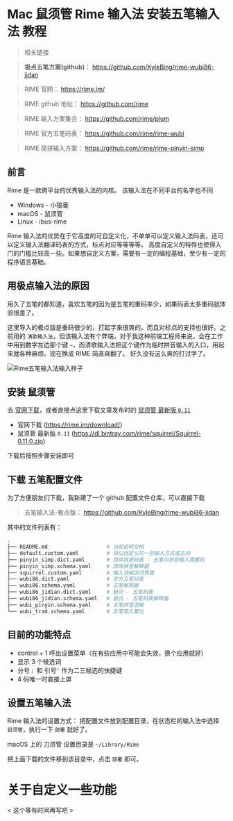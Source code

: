 # Mac 鼠须管 Rime 输入法 安装五笔输入法 教程


> 相关链接

>
> **极点五笔方案(github)**： https://github.com/KyleBing/rime-wubi86-jidan
> 

> RIME 官网：          https://rime.im/

> RIME github 地址：   https://github.com/rime

> RIME 输入方案集合：  https://github.com/rime/plum

> RIME 官方五笔码表：  https://github.com/rime/rime-wubi

> RIME 简拼输入方案：  https://github.com/rime/rime-pinyin-simp


## 前言

Rime 是一款跨平台的优秀输入法的内核。
该输入法在不同平台的名字也不同

- Windows - 小狼毫
- macOS - 鼠须管
- Linux - ibus-rime

Rime 输入法的优势在于它高度的可自定义化，不单单可以定义输入法码表，还可以定义输入法翻译码表的方式，标点对应等等等等。
高度自定义的特性也使得入门的门槛比较高一些。如果想自定义方案，需要有一定的编程基础，至少有一定的程序语言基础。


## 用极点输入法的原因

用久了五笔的都知道，喜欢五笔的因为是五笔的重码率少，如果码表太多重码就体验很差了。

这里导入的极点版是重码很少的，打起字来很爽的。而且对标点的支持也很好。之前用的 `清歌输入法`，但该输入法有个弊端，对于我这种前端工程师来说，会在工作中用到数字左边那个键 `~`，而清歌输入法把这个键作为临时拼音输入的入口，用起来就各种麻烦。现在换成 RIME 简直爽翻了。 好久没有这么爽的打过字了。

![Rime五笔输入法输入样子](https://github.com/KyleBing/rime-wubi86-jidan/blob/master/imgs/Rime%E4%BA%94%E7%AC%94%E8%BE%93%E5%85%A5%E6%B3%95.gif)




## 安装 鼠须管

去 [官网下载](https://rime.im/download/)，或者直接点这里下载文章发布时的 [鼠须管 最新版 `0.11`](https://dl.bintray.com/rime/squirrel/Squirrel-0.11.0.zip)
- 官网下载 (https://rime.im/download/)
- 鼠须管 最新版 `0.11` (https://dl.bintray.com/rime/squirrel/Squirrel-0.11.0.zip)

下载后按照步骤安装即可


## 下载 五笔配置文件

为了方便朋友们下载，我新建了一个 github 配置文件仓库，可以直接下载

> 五笔输入法-极点版： https://github.com/KyleBing/rime-wubi86-jidan

其中的文件列表有：

```bash
.
├── README.md                   # 当前说明文档
├── default.custom.yaml         # 用记自定义的一些输入方式或方向
├── pinyin_simp.dict.yaml       # 简体拼音码表 - 五笔中拼音输入需要的
├── pinyin_simp.schema.yaml     # 简体拼音解释器
├── squirrel.custom.yaml        # 输入法候选词界面
├── wubi86.dict.yaml            # 官方五笔码表
├── wubi86.schema.yaml          # 五笔解释器
├── wubi86_jidian.dict.yaml     # 极点 - 五笔码表
├── wubi86_jidian.schema.yaml   # 极点 - 五笔码表解释器
├── wubi_pinyin.schema.yaml     # 五笔拼音混输
└── wubi_trad.schema.yaml       # 五笔简入繁出
```

## 目前的功能特点

- control + 1 呼出设置菜单（在有些应用中可能会失效，换个应用就好）
- 显示 3 个候选词
- 分号`；` 和 引号`‘` 作为二三候选的快捷键
- 4 码唯一时直接上屏

## 设置五笔输入法

Rime 输入法的设置方式：
把配置文件放到配置目录，在状态栏的输入法中选择 `鼠须管`，执行一下 `部署` 就好了。

macOS 上的 刀须管 设置目录是 `~/Library/Rime`

把上面下载的文件移到该目录中，点击 `部署` 即可。



# 关于自定义一些功能

< 这个等有时间再写吧 >
